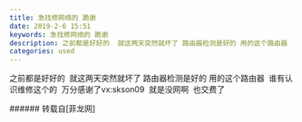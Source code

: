 ```yaml
---
title: 急找修网络的 跪谢
date: 2019-2-6 15:51
keywords: 急找修网络的 跪谢
description: 之前都是好好的  就这两天突然就坏了 路由器检测是好的 用的这个路由器  谁有认识维修这个的  万分感谢了vx:skson09  就是没网啊  也交费了
categories: used
---
```

<td class="t_f" id="postmessage_2931211">

之前都是好好的  就这两天突然就坏了 路由器检测是好的 用的这个路由器  谁有认识维修这个的  万分感谢了vx:skson09  就是没网啊  也交费了<br/>
<img alt="" border="0" class="zoom" data-cf-modified-54cdbf99ef824c15a9afb53d-="" file="http://www.flw.ph/data/appbyme/upload/image/201902/06/WHsft7YKcdcv.jpg" id="aimg_l2jVc" lazyloadthumb="1" onclick="" onmouseover="" src="http://www.flw.ph/data/appbyme/upload/image/201902/06/WHsft7YKcdcv.jpg"/><br/>
</td>
###### 转载自[菲龙网]